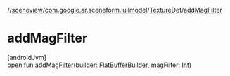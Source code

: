 //[sceneview](../../../index.md)/[com.google.ar.sceneform.lullmodel](../index.md)/[TextureDef](index.md)/[addMagFilter](add-mag-filter.md)

# addMagFilter

[androidJvm]\
open fun [addMagFilter](add-mag-filter.md)(builder: [FlatBufferBuilder](../../com.google.flatbuffers/-flat-buffer-builder/index.md), magFilter: [Int](https://kotlinlang.org/api/latest/jvm/stdlib/kotlin/-int/index.html))
